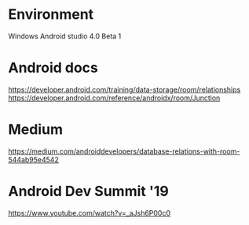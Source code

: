 # Environment
Windows
Android studio 4.0 Beta 1

# Android docs
https://developer.android.com/training/data-storage/room/relationships
https://developer.android.com/reference/androidx/room/Junction

# Medium
https://medium.com/androiddevelopers/database-relations-with-room-544ab95e4542

# Android Dev Summit '19
https://www.youtube.com/watch?v=_aJsh6P00c0